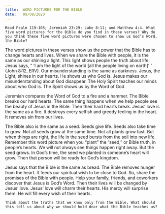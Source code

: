 ```yaml
---
title:  WORD PICTURES FOR THE BIBLE
date:   09/08/2020
---
```


`Read Psalm 119:105; Jeremiah 23:29; Luke 8:11; and Matthew 4:4. What five word pictures for the Bible do you find in these verses? Why do you think these five word pictures were chosen to show us God’s Word, the Bible?`

The word pictures in these verses show us the power that the Bible has to change hearts and lives. When we share the Bible with people, it is the same as our shining a light. This light shows people the truth about life. Jesus says, “ ‘I am the light of the world [all the people living on earth]’ ” (John 8:12, ERV). Our misunderstanding is the same as darkness. Jesus, the Light, shines in our hearts. He shows us who God is. Jesus makes our misunderstanding about God disappear. The Holy Spirit teaches our minds about who God is. The Spirit shows us by the Word of God.

Jeremiah compares the Word of God to a fire and a hammer. The Bible breaks our hard hearts. The same thing happens when we help people see the beauty of Jesus in the Bible. Then their hard hearts break. Jesus’ love is the same as a fire. It destroys every selfish and greedy feeling in the heart. It removes sin from our lives.

The Bible also is the same as a seed. Seeds give life. Seeds also take time to grow. Not all seeds grow at the same time. Not all plants grow fast. But when things are right, the life in the seed bursts from the soil into new life. Remember this word picture when you “plant” the “seed,” or Bible truth, in people’s hearts. We will not always see things happen right away. But the seed grows. In God’s time, the seed we planted in someone’s heart will grow. Then that person will be ready for God’s kingdom.

Jesus says that the Bible is the same as bread. The Bible removes hunger from the heart. It feeds our spiritual wish to be close to God. So, share the promises of the Bible with people. Help your family, friends, and coworkers discover that Jesus is God’s Word. Then their lives will be changed by Jesus’ love. Jesus’ love will charm their hearts. His mercy will surprise them. He will fill every wish of their hearts.

`Think about the truths that we know only from the Bible. What should this tell us about why we should hold dear what the Bible teaches us?`
